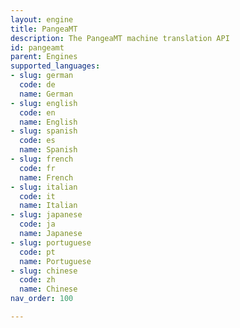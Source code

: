 ```yaml
---
layout: engine
title: PangeaMT
description: The PangeaMT machine translation API
id: pangeamt
parent: Engines
supported_languages:
- slug: german
  code: de
  name: German
- slug: english
  code: en
  name: English
- slug: spanish
  code: es
  name: Spanish
- slug: french
  code: fr
  name: French
- slug: italian
  code: it
  name: Italian
- slug: japanese
  code: ja
  name: Japanese
- slug: portuguese
  code: pt
  name: Portuguese
- slug: chinese
  code: zh
  name: Chinese
nav_order: 100

---
```



